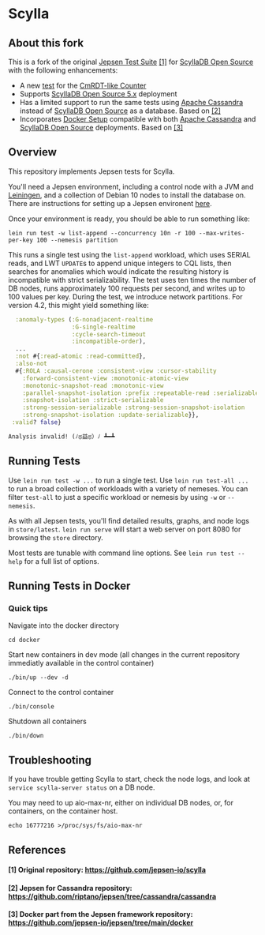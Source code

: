 # Scylla

## About this fork

This is a fork of the original [Jepsen Test Suite](https://github.com/jepsen-io/scylla) [[1]](#1-original-repository-httpsgithubcomjepsen-ioscylla) for [ScyllaDB Open Source](https://www.scylladb.com/open-source-nosql-database/) with the following enhancements:
- A new [test](src/scylla/crdt_g_counter.clj) for the [CmRDT-like Counter](https://www.scylladb.com/open-source-nosql-database/)
- Supports [ScyllaDB Open Source 5.x](https://www.scylladb.com/open-source-nosql-database/5-x/) deployment
- Has a limited support to run the same tests using [Apache Cassandra](https://cassandra.apache.org/) instead of [ScyllaDB Open Source](https://www.scylladb.com/open-source-nosql-database/) as a database. Based on [[2]](#2-jepsen-for-cassandra-repository-httpsgithubcomriptanojepsentreecassandracassandra)
- Incorporates [Docker Setup](docker/) compatible with both [Apache Cassandra](https://cassandra.apache.org/) and [ScyllaDB Open Source](https://www.scylladb.com/open-source-nosql-database/) deployments. Based on [[3]](#3-docker-part-from-the-jepsen-framework-repository-httpsgithubcomjepsen-iojepsentreemaindocker)

## Overview

This repository implements Jepsen tests for Scylla.

You'll need a Jepsen environment, including a control node with a JVM and
[Leiningen](https://leiningen.org/), and a collection of Debian 10 nodes to
install the database on. There are instructions for setting up a Jepsen
environent [here](https://github.com/jepsen-io/jepsen#setting-up-a-jepsen-environment).

Once your environment is ready, you should be able to run something like:

```
lein run test -w list-append --concurrency 10n -r 100 --max-writes-per-key 100 --nemesis partition
```

This runs a single test using the `list-append` workload, which uses SERIAL reads, and LWT `UPDATE`s to append unique integers to CQL lists, then searches for anomalies which would indicate the resulting history is incompatible with strict serializability. The test uses ten times the number of DB nodes, runs approximately 100 requests per second, and writes up to 100 values per key. During the test, we introduce network partitions. For version 4.2, this might yield something like:

```clj
  :anomaly-types (:G-nonadjacent-realtime
                  :G-single-realtime
                  :cycle-search-timeout
                  :incompatible-order),
  ...
  :not #{:read-atomic :read-committed},
  :also-not
  #{:ROLA :causal-cerone :consistent-view :cursor-stability
    :forward-consistent-view :monotonic-atomic-view
    :monotonic-snapshot-read :monotonic-view
    :parallel-snapshot-isolation :prefix :repeatable-read :serializable
    :snapshot-isolation :strict-serializable
    :strong-session-serializable :strong-session-snapshot-isolation
    :strong-snapshot-isolation :update-serializable}},
 :valid? false}

Analysis invalid! (ﾉಥ益ಥ）ﾉ ┻━┻
```

## Running Tests

Use `lein run test -w ...` to run a single test. Use `lein run test-all ...` to
run a broad collection of workloads with a variety of nemeses. You can filter
`test-all` to just a specific workload or nemesis by using `-w` or `--nemesis`.

As with all Jepsen tests, you'll find detailed results, graphs, and node logs
in `store/latest`. `lein run serve` will start a web server on port 8080 for
browsing the `store` directory.

Most tests are tunable with command line options. See `lein run test --help`
for a full list of options.

## Running Tests in Docker

### Quick tips
Navigate into the docker directory
```
cd docker
```
Start new containers in dev mode (all changes in the current repository immediatly available in the control container)
```
./bin/up --dev -d
```
Connect to the control container
```
./bin/console
```
Shutdown all containers
```
./bin/down
```

## Troubleshooting

If you have trouble getting Scylla to start, check the node logs, and look at
`service scylla-server status` on a DB node.

You may need to up aio-max-nr, either on individual DB nodes, or, for
containers, on the container host.

```
echo 16777216 >/proc/sys/fs/aio-max-nr
```

## References

#### [1] Original repository: https://github.com/jepsen-io/scylla
#### [2] Jepsen for Cassandra repository: https://github.com/riptano/jepsen/tree/cassandra/cassandra
#### [3] Docker part from the Jepsen framework repository: https://github.com/jepsen-io/jepsen/tree/main/docker
